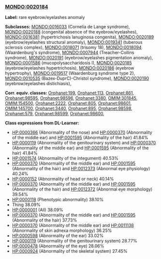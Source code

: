 
### [MONDO:0020184](http://purl.obolibrary.org/obo/MONDO_0020184)
**Label:** rare eyebrow/eyelashes anomaly

**Subclasses:** [MONDO:0016033](http://purl.obolibrary.org/obo/MONDO_0016033) (Cornelia de Lange syndrome), [MONDO:0020188](http://purl.obolibrary.org/obo/MONDO_0020188) (congenital absence of the eyebrow/eyelashes), [MONDO:0016381](http://purl.obolibrary.org/obo/MONDO_0016381) (hypertrichosis lanuginosa congenita), [MONDO:0020189](http://purl.obolibrary.org/obo/MONDO_0020189) (eyebrow/eyelashes structural anomaly), [MONDO:0019341](http://purl.obolibrary.org/obo/MONDO_0019341) (tuberous sclerosis complex), [MONDO:0018071](http://purl.obolibrary.org/obo/MONDO_0018071) (trisomy 18), [MONDO:0018094](http://purl.obolibrary.org/obo/MONDO_0018094) (Waardenburg's syndrome), [MONDO:0007944](http://purl.obolibrary.org/obo/MONDO_0007944) (Treacher-Collins syndrome), [MONDO:0020191](http://purl.obolibrary.org/obo/MONDO_0020191) (eyebrow/eyelashes pigmentation anomaly), [MONDO:0001586](http://purl.obolibrary.org/obo/MONDO_0001586) (mucopolysaccharidosis I), [MONDO:0020185](http://purl.obolibrary.org/obo/MONDO_0020185) (eyebrow/eyelashes hypertrichosis), [MONDO:0020186](http://purl.obolibrary.org/obo/MONDO_0020186) (eyebrow hypertrophy), [MONDO:0019517](http://purl.obolibrary.org/obo/MONDO_0019517) (Waardenburg syndrome type 2), [MONDO:0010535](http://purl.obolibrary.org/obo/MONDO_0010535) (Bazex-DuprC)-Christol syndrome), [MONDO:0020190](http://purl.obolibrary.org/obo/MONDO_0020190) (eyebrow/eyelashes distichiasis), 

**Corr. equiv. classes:** [Orphanet:199](http://www.orpha.net/ORDO/Orphanet_199), [Orphanet:113](http://www.orpha.net/ORDO/Orphanet_113), [Orphanet:861](http://www.orpha.net/ORDO/Orphanet_861), [Orphanet:98595](http://www.orpha.net/ORDO/Orphanet_98595), [Orphanet:98596](http://www.orpha.net/ORDO/Orphanet_98596), [Orphanet:3380](http://www.orpha.net/ORDO/Orphanet_3380), [OMIM:301845](http://purl.obolibrary.org/obo/OMIM_301845), [OMIM:154500](http://purl.obolibrary.org/obo/OMIM_154500), [Orphanet:2222](http://www.orpha.net/ORDO/Orphanet_2222), [Orphanet:805](http://www.orpha.net/ORDO/Orphanet_805), [Orphanet:98601](http://www.orpha.net/ORDO/Orphanet_98601), [OMIM:145700](http://purl.obolibrary.org/obo/OMIM_145700), [Orphanet:3440](http://www.orpha.net/ORDO/Orphanet_3440), [Orphanet:895](http://www.orpha.net/ORDO/Orphanet_895), [Orphanet:98598](http://www.orpha.net/ORDO/Orphanet_98598), [Orphanet:579](http://www.orpha.net/ORDO/Orphanet_579), [Orphanet:98599](http://www.orpha.net/ORDO/Orphanet_98599), [Orphanet:98600](http://www.orpha.net/ORDO/Orphanet_98600), 

**Class expressions from DL-Learner:**

- [HP:0000366](http://purl.obolibrary.org/obo/HP_0000366) (Abnormality of the nose) and [HP:0000370](http://purl.obolibrary.org/obo/HP_0000370) (Abnormality of the middle ear) and [HP:0001595](http://purl.obolibrary.org/obo/HP_0001595) (Abnormality of the hair) 41.84%
- [HP:0000119](http://purl.obolibrary.org/obo/HP_0000119) (Abnormality of the genitourinary system) and [HP:0000370](http://purl.obolibrary.org/obo/HP_0000370) (Abnormality of the middle ear) and [HP:0001595](http://purl.obolibrary.org/obo/HP_0001595) (Abnormality of the hair) 41.84%
- [HP:0001574](http://purl.obolibrary.org/obo/HP_0001574) (Abnormality of the integument) 40.53%
- [HP:0000370](http://purl.obolibrary.org/obo/HP_0000370) (Abnormality of the middle ear) and [HP:0001595](http://purl.obolibrary.org/obo/HP_0001595) (Abnormality of the hair) and [HP:0012373](http://purl.obolibrary.org/obo/HP_0012373) (Abnormal eye physiology) 40.24%
- [HP:0000152](http://purl.obolibrary.org/obo/HP_0000152) (Abnormality of head or neck) 40.14%
- [HP:0000370](http://purl.obolibrary.org/obo/HP_0000370) (Abnormality of the middle ear) and [HP:0001595](http://purl.obolibrary.org/obo/HP_0001595) (Abnormality of the hair) and [HP:0012372](http://purl.obolibrary.org/obo/HP_0012372) (Abnormal eye morphology) 39.54%
- [HP:0000118](http://purl.obolibrary.org/obo/HP_0000118) (Phenotypic abnormality) 38.10%
- Thing 38.09%
- [HP:0000001](http://purl.obolibrary.org/obo/HP_0000001) (All) 38.09%
- [HP:0000370](http://purl.obolibrary.org/obo/HP_0000370) (Abnormality of the middle ear) and [HP:0001595](http://purl.obolibrary.org/obo/HP_0001595) (Abnormality of the hair) 37.73%
- [HP:0000370](http://purl.obolibrary.org/obo/HP_0000370) (Abnormality of the middle ear) and [HP:0011138](http://purl.obolibrary.org/obo/HP_0011138) (Abnormality of skin adnexa morphology) 36.25%
- [HP:0000598](http://purl.obolibrary.org/obo/HP_0000598) (Abnormality of the ear) 33.02%
- [HP:0000119](http://purl.obolibrary.org/obo/HP_0000119) (Abnormality of the genitourinary system) 28.77%
- [HP:0000478](http://purl.obolibrary.org/obo/HP_0000478) (Abnormality of the eye) 28.06%
- [HP:0000924](http://purl.obolibrary.org/obo/HP_0000924) (Abnormality of the skeletal system) 27.45%



